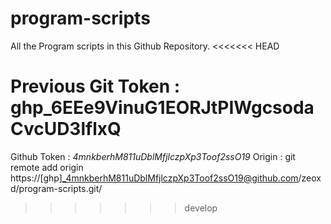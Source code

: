 # program-scripts

All the Program scripts in this Github Repository.
<<<<<<< HEAD

Previous Git Token : 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
=======
Github Token : _4mnkberhM811uDblMfjlczpXp3Toof2ssO19_
Origin : git remote add origin https://[ghp]_4mnkberhM811uDblMfjlczpXp3Toof2ssO19@github.com/zeoxd/program-scripts.git/
>>>>>>> develop
